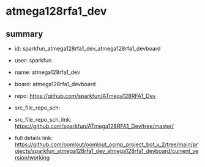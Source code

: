 # atmega128rfa1_dev
 
## summary 
* id: sparkfun_atmega128rfa1_dev_atmega128rfa1_devboard
* user: sparkfun
* name: atmega128rfa1_dev
* board: atmega128rfa1_devboard
* repo: https://github.com/sparkfun/ATmega128RFA1_Dev



* src_file_repo_sch: 
* src_file_repo_sch_link: https://github.com/sparkfun/ATmega128RFA1_Dev/tree/master/
* full details link: https://github.com/oomlout/oomlout_oomp_project_bot_v_2/tree/main/projects/sparkfun_atmega128rfa1_dev_atmega128rfa1_devboard/current_version/working  







